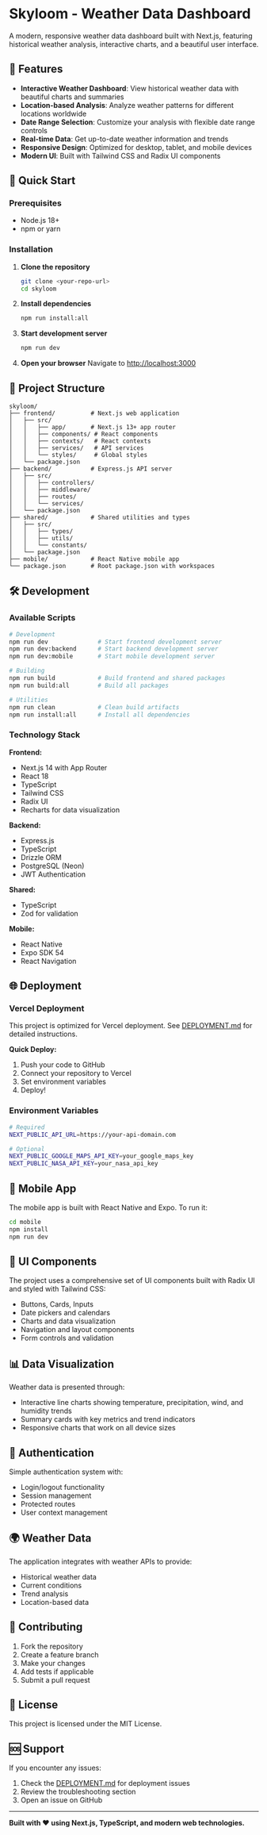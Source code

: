 # Skyloom - Weather Data Dashboard

A modern, responsive weather data dashboard built with Next.js, featuring historical weather analysis, interactive charts, and a beautiful user interface.

## 🌟 Features

- **Interactive Weather Dashboard**: View historical weather data with beautiful charts and summaries
- **Location-based Analysis**: Analyze weather patterns for different locations worldwide
- **Date Range Selection**: Customize your analysis with flexible date range controls
- **Real-time Data**: Get up-to-date weather information and trends
- **Responsive Design**: Optimized for desktop, tablet, and mobile devices
- **Modern UI**: Built with Tailwind CSS and Radix UI components

## 🚀 Quick Start

### Prerequisites
- Node.js 18+ 
- npm or yarn

### Installation

1. **Clone the repository**
   ```bash
   git clone <your-repo-url>
   cd skyloom
   ```

2. **Install dependencies**
   ```bash
   npm run install:all
   ```

3. **Start development server**
   ```bash
   npm run dev
   ```

4. **Open your browser**
   Navigate to [http://localhost:3000](http://localhost:3000)

## 📁 Project Structure

```
skyloom/
├── frontend/          # Next.js web application
│   ├── src/
│   │   ├── app/       # Next.js 13+ app router
│   │   ├── components/ # React components
│   │   ├── contexts/   # React contexts
│   │   ├── services/   # API services
│   │   └── styles/     # Global styles
│   └── package.json
├── backend/           # Express.js API server
│   ├── src/
│   │   ├── controllers/
│   │   ├── middleware/
│   │   ├── routes/
│   │   └── services/
│   └── package.json
├── shared/            # Shared utilities and types
│   ├── src/
│   │   ├── types/
│   │   ├── utils/
│   │   └── constants/
│   └── package.json
├── mobile/            # React Native mobile app
└── package.json       # Root package.json with workspaces
```

## 🛠️ Development

### Available Scripts

```bash
# Development
npm run dev              # Start frontend development server
npm run dev:backend      # Start backend development server
npm run dev:mobile       # Start mobile development server

# Building
npm run build            # Build frontend and shared packages
npm run build:all        # Build all packages

# Utilities
npm run clean            # Clean build artifacts
npm run install:all      # Install all dependencies
```

### Technology Stack

**Frontend:**
- Next.js 14 with App Router
- React 18
- TypeScript
- Tailwind CSS
- Radix UI
- Recharts for data visualization

**Backend:**
- Express.js
- TypeScript
- Drizzle ORM
- PostgreSQL (Neon)
- JWT Authentication

**Shared:**
- TypeScript
- Zod for validation

**Mobile:**
- React Native
- Expo SDK 54
- React Navigation

## 🌐 Deployment

### Vercel Deployment
This project is optimized for Vercel deployment. See [DEPLOYMENT.md](./DEPLOYMENT.md) for detailed instructions.

**Quick Deploy:**
1. Push your code to GitHub
2. Connect your repository to Vercel
3. Set environment variables
4. Deploy!

### Environment Variables

```bash
# Required
NEXT_PUBLIC_API_URL=https://your-api-domain.com

# Optional
NEXT_PUBLIC_GOOGLE_MAPS_API_KEY=your_google_maps_key
NEXT_PUBLIC_NASA_API_KEY=your_nasa_api_key
```

## 📱 Mobile App

The mobile app is built with React Native and Expo. To run it:

```bash
cd mobile
npm install
npm run dev
```

## 🎨 UI Components

The project uses a comprehensive set of UI components built with Radix UI and styled with Tailwind CSS:

- Buttons, Cards, Inputs
- Date pickers and calendars
- Charts and data visualization
- Navigation and layout components
- Form controls and validation

## 📊 Data Visualization

Weather data is presented through:
- Interactive line charts showing temperature, precipitation, wind, and humidity trends
- Summary cards with key metrics and trend indicators
- Responsive charts that work on all device sizes

## 🔐 Authentication

Simple authentication system with:
- Login/logout functionality
- Session management
- Protected routes
- User context management

## 🌍 Weather Data

The application integrates with weather APIs to provide:
- Historical weather data
- Current conditions
- Trend analysis
- Location-based data

## 🤝 Contributing

1. Fork the repository
2. Create a feature branch
3. Make your changes
4. Add tests if applicable
5. Submit a pull request

## 📄 License

This project is licensed under the MIT License.

## 🆘 Support

If you encounter any issues:
1. Check the [DEPLOYMENT.md](./DEPLOYMENT.md) for deployment issues
2. Review the troubleshooting section
3. Open an issue on GitHub

---

**Built with ❤️ using Next.js, TypeScript, and modern web technologies.**